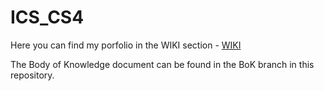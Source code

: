 # ICS_CS4

Here you can find my porfolio in the WIKI section - [WIKI](https://gitlab.com/dlalev/ics_cs4/-/wikis/Home)

The Body of Knowledge document can be found in the BoK branch in this repository.
